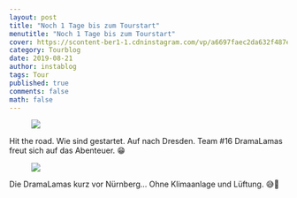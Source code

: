 ```yaml
---
layout: post
title: "Noch 1 Tage bis zum Tourstart"
menutitle: "Noch 1 Tage bis zum Tourstart"
cover: https://scontent-ber1-1.cdninstagram.com/vp/a6697faec2da632f487e3446fc525950/5E0A0AF3/t51.2885-15/e35/67925481_2334623763311956_4932414383849952912_n.jpg?_nc_ht=scontent-ber1-1.cdninstagram.com
category: Tourblog
date: 2019-08-21
author: instablog
tags: Tour
published: true
comments: false
math: false
---
```


<figure><img src="https://scontent-ber1-1.cdninstagram.com/vp/a6697faec2da632f487e3446fc525950/5E0A0AF3/t51.2885-15/e35/67925481_2334623763311956_4932414383849952912_n.jpg?_nc_ht=scontent-ber1-1.cdninstagram.com"/> </figure><p>Hit the road. Wie sind gestartet. Auf nach Dresden. Team #16 DramaLamas freut sich auf das Abenteuer. 😁</p>
<figure><img src="https://scontent-ber1-1.cdninstagram.com/vp/013bf9a375cb3171b75e56383fa2c230/5DE15413/t51.2885-15/e35/67307274_2118581825112853_6174930225813807634_n.jpg?_nc_ht=scontent-ber1-1.cdninstagram.com"/> </figure><p>Die DramaLamas kurz vor Nürnberg... Ohne Klimaanlage und Lüftung. 😅🤣</p>
